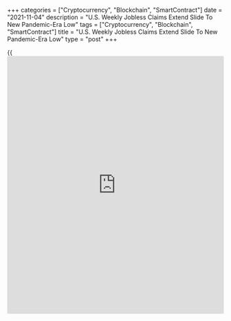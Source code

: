 +++
categories = ["Cryptocurrency", "Blockchain", "SmartContract"]
date = "2021-11-04"
description = "U.S. Weekly Jobless Claims Extend Slide To New Pandemic-Era Low"
tags = ["Cryptocurrency", "Blockchain", "SmartContract"]
title = "U.S. Weekly Jobless Claims Extend Slide To New Pandemic-Era Low"
type = "post"
+++

{{<iframe id="large-banner" src="https://www.bounty.group/#slide=23.0" width="100%" height="600" scrolling="no" style="border: 0px solid rgb(216, 221, 230); border-radius: 3px;">}}

A day ahead of the release of the closely watched monthly jobs report,
the Labor Department released a report on Thursday showing another
modest decrease in first-time claims for U.S. unemployment benefits in
the week ended October 30th.

The report said initial jobless claims dipped to 269,000, a decrease of
14,000 from the previous week's revised level of 283,000.

Economists had expected initial jobless claims to edge down to 277,000
from the 281,000 originally reported for the previous week.

Jobless claims decreased for the fifth straight week, once again falling
to their lowest level since hitting 256,000 in the week ended March 14,
2020.

The Labor Department said the less volatile four-week moving average
also fell to a new pandemic-era low of 284,750, a decrease of 15,000
from the previous week's revised average of 299,750.

Continuing claims, a reading on the number of people receiving ongoing
unemployment assistance, also slid by 134,000 to 2.105 million in the
week ended October 23rd, hitting their lowest level since March of 2020.

The four-week moving average of continuing claims also dropped to a
pandemic-era low of 2,356,750, a decrease of 155,500 from the previous
week's revised average of 2,512,250.

"Initial claims remain about 29% above pre-pandemic levels, while
continued claims are 23% higher," said Nancy Vanden Houten, Lead
Economist at Oxford Economics. "We expect both types of claims to
continue to gradually decline as the labor market continues to heal."

On Friday, the Labor Department is scheduled to release its more closely
watched report on the employment situation in the month of October.

Employment is expected to jump by 425,000 jobs in October after rising
by 194,000 jobs in September, while the unemployment rate is expected to
edge down to 4.7 percent from 4.8 percent.

For comments and feedback [contact](https://www.playgroundfx.com/contact/): editorial@rtt[news](https://www.letsplayfx.com/blog/forex-news-website/).com

[Economic News][1]

 **What parts of the world are seeing the best (and worst) economic
performances lately? Click[here][2] to check out our [Econ Scorecard][2]
and find out! See up-to-the-moment [ranking](https://www.playgroundfx.com/blog/crypto-exchange-ranking/)s for the best and worst
performers in [GDP][3], [unemployment rate][4], [inflation][2] and much
more.**

   1. www.rtt[news](https://www.letsplayfx.com/blog/forex-news-website/).com/Content/EconomicNews.aspx
   2. www.rtt[news](https://www.letsplayfx.com/blog/forex-news-website/).com/economic-scorecard/world-rank/CPI/highest-performance.aspx
   3. www.rtt[news](https://www.letsplayfx.com/blog/forex-news-website/).com/economic-scorecard/world-rank/GDP/highest-performance.aspx
   4. www.rtt[news](https://www.letsplayfx.com/blog/forex-news-website/).com/economic-scorecard/world-rank/unemployment-rate/lowest-performance.aspx
